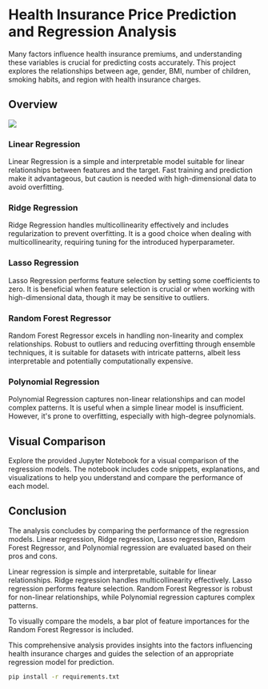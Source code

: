 # Health Insurance Price Prediction and Regression Analysis

Many factors influence health insurance premiums, and understanding these variables is crucial for predicting costs accurately. This project explores the relationships between age, gender, BMI, number of children, smoking habits, and region with health insurance charges.
## Overview
![](https://github.com/AdityaDabrase/DSPortfolioProjects/blob/main/DS-ML/Insurance/img.jpg)
### Linear Regression
Linear Regression is a simple and interpretable model suitable for linear relationships between features and the target. Fast training and prediction make it advantageous, but caution is needed with high-dimensional data to avoid overfitting.

### Ridge Regression
Ridge Regression handles multicollinearity effectively and includes regularization to prevent overfitting. It is a good choice when dealing with multicollinearity, requiring tuning for the introduced hyperparameter.

### Lasso Regression
Lasso Regression performs feature selection by setting some coefficients to zero. It is beneficial when feature selection is crucial or when working with high-dimensional data, though it may be sensitive to outliers.

### Random Forest Regressor
Random Forest Regressor excels in handling non-linearity and complex relationships. Robust to outliers and reducing overfitting through ensemble techniques, it is suitable for datasets with intricate patterns, albeit less interpretable and potentially computationally expensive.

### Polynomial Regression
Polynomial Regression captures non-linear relationships and can model complex patterns. It is useful when a simple linear model is insufficient. However, it's prone to overfitting, especially with high-degree polynomials.

## Visual Comparison

Explore the provided Jupyter Notebook for a visual comparison of the regression models. The notebook includes code snippets, explanations, and visualizations to help you understand and compare the performance of each model.

## Conclusion

The analysis concludes by comparing the performance of the regression models. Linear regression, Ridge regression, Lasso regression, Random Forest Regressor, and Polynomial regression are evaluated based on their pros and cons.

Linear regression is simple and interpretable, suitable for linear relationships. Ridge regression handles multicollinearity effectively. Lasso regression performs feature selection. Random Forest Regressor is robust for non-linear relationships, while Polynomial regression captures complex patterns.

To visually compare the models, a bar plot of feature importances for the Random Forest Regressor is included.

This comprehensive analysis provides insights into the factors influencing health insurance charges and guides the selection of an appropriate regression model for prediction.





```bash
pip install -r requirements.txt
